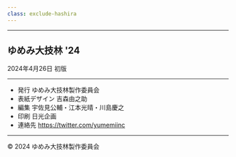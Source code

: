 ```yaml
---
class: exclude-hashira
---
```


<hr class="page-break" />

<section class="colophon">

<!-- textlint-disable -->

## ゆめみ大技林 '24

2024年4月26日 初版

---

* 発行 ゆめみ大技林製作委員会
* 表紙デザイン 吉森由之助
* 編集 宇佐見公輔・江本光晴・川島慶之
* 印刷 日光企画
* 連絡先 https://twitter.com/yumemiinc

---

© 2024 ゆめみ大技林製作委員会

<!-- textlint-enable -->

</section>
